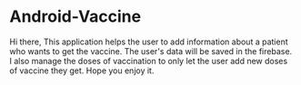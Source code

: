 # Android-Vaccine
Hi there,
This application helps the user to add information about a patient who wants to get the vaccine. The user's data will be saved in the firebase. I also manage the doses of vaccination to only let the user add new doses of vaccine they get.
Hope you enjoy it.
